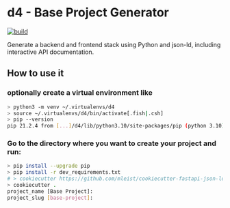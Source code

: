 # d4 - Base Project Generator

[![build](https://github.com/mleist/d4/actions/workflows/config.yml/badge.svg)](https://github.com/mleist/d4/actions/workflows/config.yml)

Generate a backend and frontend stack using Python and json-ld, including interactive API documentation.

## How to use it

### optionally create a virtual environment like

```bash
> python3 -m venv ~/.virtualenvs/d4
> source ~/.virtualenvs/d4/bin/activate[.fish|.csh]
> pip --version
pip 21.2.4 from [...]/d4/lib/python3.10/site-packages/pip (python 3.10)
```


### Go to the directory where you want to create your project and run:

```bash
> pip install --upgrade pip
> pip install -r dev_requirements.txt
# > cookiecutter https://github.com/mleist/cookiecutter-fastapi-json-ld
> cookiecutter .
project_name [Base Project]:
project_slug [base-project]:
```

